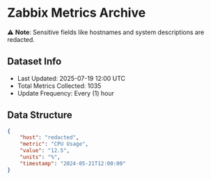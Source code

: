 # Zabbix Metrics Archive

⚠️ **Note**: Sensitive fields like hostnames and system descriptions are redacted.

## Dataset Info
- Last Updated: 2025-07-19 12:00 UTC
- Total Metrics Collected: 1035
- Update Frequency: Every (1) hour

## Data Structure
```json
{
    "host": "redacted",
    "metric": "CPU Usage",
    "value": "12.5",
    "units": "%",
    "timestamp": "2024-05-21T12:00:00"
}
```
